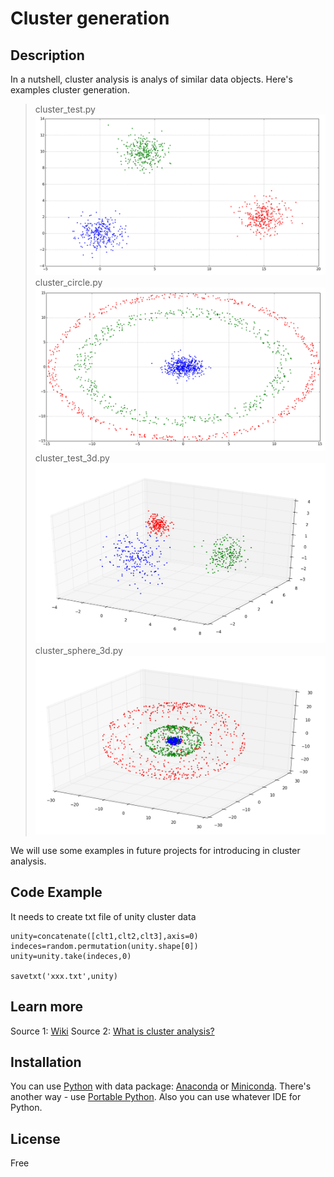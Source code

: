 # Cluster generation

## Description
In a nutshell, cluster analysis is analys of similar data objects. Here's examples cluster generation.
>cluster_test.py
![cluster_test.py](images/cluster_test.png)
>cluster_circle.py
![cluster_circle.py](images/cluster_circle.png)
>cluster_test_3d.py
![cluster_test_3d.py](images/cluster_test_3d.png)
>cluster_sphere_3d.py
![cluster_sphere_3d.py](images/cluster_sphere_3d.png)

We will use some examples in future projects for introducing in cluster analysis.

## Code Example

It needs to create txt file of unity cluster data 
```
unity=concatenate([clt1,clt2,clt3],axis=0)
indeces=random.permutation(unity.shape[0])
unity=unity.take(indeces,0)

savetxt('xxx.txt',unity)
```

## Learn more

Source 1: [Wiki](https://en.wikipedia.org/wiki/Cluster_analysis)
Source 2: [What is cluster analysis?](https://en.wikipedia.org/wiki/Cluster_analysis)

## Installation

You can use [Python](https://www.python.org/) with data package: [Anaconda](https://www.anaconda.com/) or [Miniconda](https://conda.io/miniconda).
There's another way - use [Portable Python](http://portablepython.com/). Also you can use whatever IDE for Python.

## License

Free
